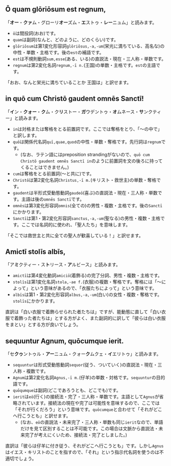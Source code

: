 ## Ō quam glōriōsum est regnum,
「**オー**・**クァ**ム・グローリ**オー**ズム・**エ**ストゥ・**レー**ニュム」と読みます。

- `ō`は間投詞(おお)です。
- `quam`は副詞(なんと、どのように、どのくらい)です。
- `glōriōsum`は第1変化形容詞`glōriōsus,-a,-um`(栄光に満ちている、高名な)の中性・単数・主格です。後の`est`の補語です。
- `est`は不規則動詞`sum,esse`(ある、いる)の直説法・現在・三人称・単数です。
- `regnum`は第2変化名詞`regnum,-ī n.`(王国)の単数・主格です。`est`の主語です。

「おお、なんと栄光に満ちていることか 王国は」と訳せます。

## in quō cum Christō gaudent omnēs Sanctī!
「**イ**ン・**クォー**・**ク**ム・ク**リ**ストー・**ガ**ウデントゥ・**オ**ムネース・**サ**ンクティー」と読みます。

- `in`は対格または奪格をとる前置詞です。ここでは奪格をとり、「〜の中で」と訳します。
- `quō`は関係代名詞`quī,quae,quod`の中性・単数・奪格です。先行詞は`regnum`です。
  - (なお、ラテン語にはpreposition strandingがないので、`quō cum Christō gaudent omnēs Sanctī in`のように前置詞を文の後ろに持ってくることはできません。)
- `cum`は奪格をとる前置詞(〜と共に)です。
- `Christō`は第2変化名詞`Christus,-ī m.`(キリスト・救世主)の単数・奪格です。
- `gaudent`は半形式受動態動詞`gaudeō`(喜ぶ)の直説法・現在・三人称・単数です。主語は後の`omnēs Sanctī`です。
- `omnēs`は第3変化形容詞`omnis`(全ての)の男性・複数・主格です。後の`Sanctī`にかかります。
- `Sanctī`は第1・第2変化形容詞`sanctus,-a,-um`(聖なる)の男性・複数・主格です。ここでは名詞的に使われ、「聖人たち」を意味します。

「そこでは救世主と共に全ての聖人が歓喜している！」と訳せます。

## Amictī stolīs albīs,
「ア**ミ**クティー・ス**ト**リース・**ア**ルビース」と読みます。

- `amictī`は第4変化動詞`amiciō`(着飾る)の完了分詞、男性・複数・主格です。
- `stolīs`は第1変化名詞`stola,-ae f.`(衣服)の複数・奪格です。奪格には「〜によって」という意味があるので、「衣服たちによって」という意味です。
- `albīs`は第1・第2変化形容詞`albus,-a,-um`(白い)の女性・複数・奪格です。`stolīs`にかかります。

直訳は「白い衣服で着飾らせられた者たちは」ですが、能動態に直して「白い衣服で着飾った者たちは」とする方がよく、また副詞的に訳して「彼らは白い衣服をまとい」とする方が良いでしょう。

## sequuntur Agnum, quōcumque ierit.
「セ**クゥ**ントゥル・**アー**ニュム・クォー**ク**ムクェ・**イ**エリトゥ」と読みます。
- `sequuntur`は形式受動態動詞`sequor`(従う、ついていく)の直説法・現在・三人称・複数です。
- `Agnum`は第2変化名詞`Agnus,-ī m.`(仔羊)の単数・対格です。`sequuntur`の目的語です。
- `quōqumque`は副詞(どこであろうとも、どこでも)です。
- `ierit`は`eō`(行く)の接続法・完了・三人称・単数です。主語として`Agnus`が省略されています。接続法の現在や完了は可能性を意味するので、ここでは「それが行くだろう」という意味です。`quōcumque`と合わせて「それがどこへ行こうとも」と訳せます。
  - (なお、`eō`の直説法・未来完了・三人称・単数も同じ`ierit`なので、単語だけを見て区別することは不可能です。この場合は文脈から直説法・未来完了が考えにくいため、接続法・完了としました。)

直訳は「彼らは仔羊に付き従う、それがどこへ行こうとも」です。しかし`Agnus`はイエス・キリストのことを指すので、「それ」という指示代名詞を使うのは不適切でしょう。
